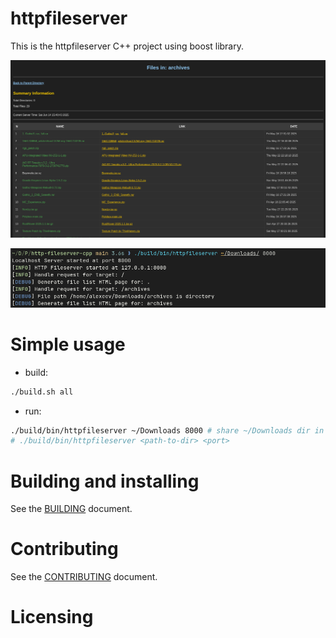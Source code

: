 # httpfileserver

This is the httpfileserver C++ project using boost library.

![alt text](image.png)

![alt text](image-1.png)

# Simple usage

 + build:

```bash
./build.sh all
```

 + run:

```bash
./build/bin/httpfileserver ~/Downloads 8000 # share ~/Downloads dir in 127.0.0.1:8000
# ./build/bin/httpfileserver <path-to-dir> <port>
```

# Building and installing

See the [BUILDING](BUILDING.md) document.

# Contributing

See the [CONTRIBUTING](CONTRIBUTING.md) document.

# Licensing

<!--
Please go to https://choosealicense.com/licenses/ and choose a license that
fits your needs. The recommended license for a project of this type is the
GNU AGPLv3.
-->
